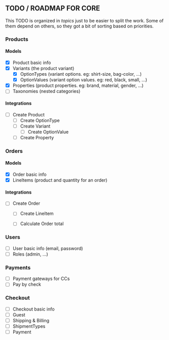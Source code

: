 ## TODO / ROADMAP FOR CORE
This TODO is organized in _topics_ just to be easier to split the work. Some of
them depend on others, so they got a bit of sorting based on priorities.

### Products
#### Models
- [x] Product basic info
- [x] Variants (the product variant)
  - [x] OptionTypes (variant options. eg: shirt-size, bag-color, ...)
  - [x] OptionValues (variant option values. eg: red, black, small, ...)
- [x] Properties (product properties. eg: brand, material, gender, ...)
- [ ] Taxonomies (nested categories)

#### Integrations
- [ ] Create Product
  - [ ] Create OptionType
  - [ ] Create Variant
    - [ ] Create OptionValue
  - [ ] Create Property

### Orders
#### Models
- [x] Order basic info
- [x] LineItems (product and quantity for an order)

#### Integrations
- [ ] Create Order
  - [ ] Create LineItem
  - [ ] Calculate Order total


### Users
- [ ] User basic info (email, password)
- [ ] Roles (admin, ...)

### Payments
- [ ] Payment gateways for CCs
- [ ] Pay by check

### Checkout
- [ ] Checkout basic info
- [ ] Guest
- [ ] Shipping & Billing
- [ ] ShipmentTypes
- [ ] Payment
